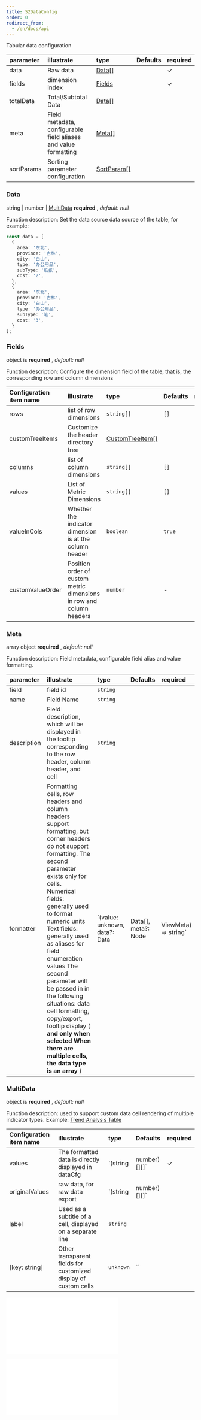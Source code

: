```yaml
---
title: S2DataConfig
order: 0
redirect_from:
  - /en/docs/api
---
```


Tabular data configuration

| parameter  | illustrate                                                      | type                        | Defaults | required |
| :--------- | :-------------------------------------------------------------- | :-------------------------- | :------- | :------- |
| data       | Raw data                                                        | [Data\[\]](#data)           |          | ✓        |
| fields     | dimension index                                                 | [Fields](#fields)           |          | ✓        |
| totalData  | Total/Subtotal Data                                             | [Data\[\]](#data)           |          |          |
| meta       | Field metadata, configurable field aliases and value formatting | [Meta\[\]](#meta)           |          |          |
| sortParams | Sorting parameter configuration                                 | [SortParam\[\]](#sortparam) |          |          |

### Data

string | number | [MultiData](#multidata) **required** , *default: null*

Function description: Set the data source data source of the table, for example:

```ts
const data = [
  {
    area: '东北',
    province: '吉林',
    city: '白山',
    type: '办公用品',
    subType: '纸张',
    cost: '2',
  },
  {
    area: '东北',
    province: '吉林',
    city: '白山',
    type: '办公用品',
    subType: '笔',
    cost: '3',
  }
];
```

### Fields

object is **required** , *default: null*

Function description: Configure the dimension field of the table, that is, the corresponding row and column dimensions

| Configuration item name | illustrate                                                           | type                                  | Defaults | required |
| :---------------------- | :------------------------------------------------------------------- | :------------------------------------ | :------- | :------- |
| rows                    | list of row dimensions                                               | `string[]`                            | `[]`     |          |
| customTreeItems         | Customize the header directory tree                                  | [CustomTreeItem\[\]](#customtreeitem) |          |          |
| columns                 | list of column dimensions                                            | `string[]`                            | `[]`     |          |
| values                  | List of Metric Dimensions                                            | `string[]`                            | `[]`     |          |
| valueInCols             | Whether the indicator dimension is at the column header              | `boolean`                             | `true`   |          |
| customValueOrder        | Position order of custom metric dimensions in row and column headers | `number`                              | -        |          |

### Meta

array object **required** , *default: null*

Function description: Field metadata, configurable field alias and value formatting.

| parameter   | illustrate                                                                                                                                                                                                                                                                                                                                                                                                                                                                                                 | type                           | Defaults             | required              |
| :---------- | :--------------------------------------------------------------------------------------------------------------------------------------------------------------------------------------------------------------------------------------------------------------------------------------------------------------------------------------------------------------------------------------------------------------------------------------------------------------------------------------------------------- | :----------------------------- | :------------------- | :-------------------- |
| field       | field id                                                                                                                                                                                                                                                                                                                                                                                                                                                                                                   | `string`                       |                      |                       |
| name        | Field Name                                                                                                                                                                                                                                                                                                                                                                                                                                                                                                 | `string`                       |                      |                       |
| description | Field description, which will be displayed in the tooltip corresponding to the row header, column header, and cell                                                                                                                                                                                                                                                                                                                                                                                         | `string`                       |                      |                       |
| formatter   | Formatting cells, row headers and column headers support formatting, but corner headers do not support formatting. The second parameter exists only for cells. Numerical fields: generally used to format numeric units Text fields: generally used as aliases for field enumeration values The second parameter will be passed in in the following situations: data cell formatting, copy/export, tooltip display ( **and only when selected When there are multiple cells, the data type is an array** ) | \`(value: unknown, data?: Data | Data\[], meta?: Node | ViewMeta) => string\` |

### MultiData

object is **required** , *default: null*

Function description: used to support custom data cell rendering of multiple indicator types. Example: [Trend Analysis Table](/examples/react-component/sheet#strategy)

| Configuration item name | illustrate                                                      | type      | Defaults        | required |
| :---------------------- | :-------------------------------------------------------------- | :-------- | :-------------- | :------- |
| values                  | The formatted data is directly displayed in dataCfg             | \`(string | number)\[]\[]\` | ✓        |
| originalValues          | raw data, for raw data export                                   | \`(string | number)\[]\[]\` |          |
| label                   | Used as a subtitle of a cell, displayed on a separate line      | `string`  |                 |          |
| \[key: string]          | Other transparent fields for customized display of custom cells | `unknown` | \`\`            |          |

<embed src="@/docs/common/sort-param.zh.md"></embed>

<embed src="@/docs/common/custom/customTreeItem.zh.md"></embed>
